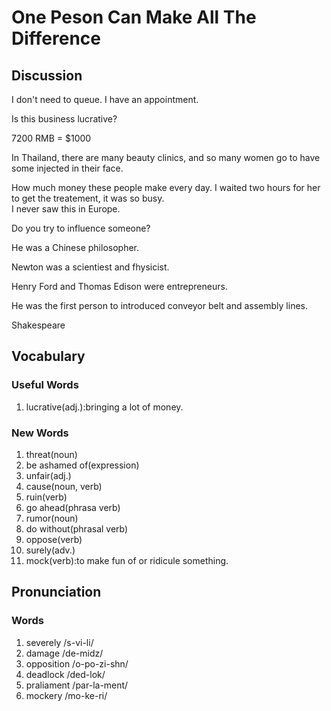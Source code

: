 # One Peson Can Make All The Difference
## Discussion
I don't need to queue. I have an appointment.  

Is this business lucrative?  

7200 RMB = $1000

In Thailand, there are many beauty clinics, and so many women go to have some injected in their face.  

How much money these people make every day. I waited two hours for her to get the treatement, it was so busy.  
I never saw this in Europe.  

Do you try to influence someone?  

He was a Chinese philosopher.  

Newton was a scientiest and fhysicist.  

Henry Ford and Thomas Edison were entrepreneurs.  

He was the first person to introduced conveyor belt and assembly lines.   

Shakespeare


## Vocabulary
### Useful Words
1. lucrative(adj.):bringing a lot of money.

### New Words
1. threat(noun)
1. be ashamed of(expression)
1. unfair(adj.)
1. cause(noun, verb)
1. ruin(verb)
1. go ahead(phrasa verb)
1. rumor(noun)
1. do without(phrasal verb)
1. oppose(verb)
1. surely(adv.)
1. mock(verb):to make fun of or ridicule something.

## Pronunciation
### Words
1. severely /s-vi-li/
1. damage /de-midz/
1. opposition /o-po-zi-shn/
1. deadlock /ded-lok/
1. praliament /par-la-ment/
1. mockery /mo-ke-ri/
